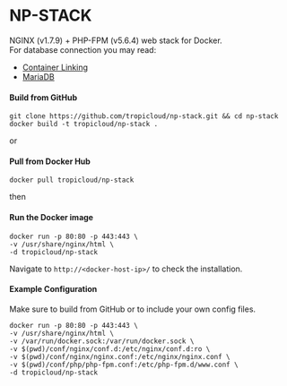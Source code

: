 NP-STACK
==============
NGINX (v1.7.9) + PHP-FPM (v5.6.4) web stack for Docker.  
For database connection you may read:

* [Container Linking](https://docs.docker.com/userguide/dockerlinks/#docker-container-linking)
* [MariaDB](https://registry.hub.docker.com/_/mariadb/)

#### Build from GitHub
    git clone https://github.com/tropicloud/np-stack.git && cd np-stack
    docker build -t tropicloud/np-stack .
    

or

#### Pull from Docker Hub
    docker pull tropicloud/np-stack
    

then

#### Run the Docker image
    docker run -p 80:80 -p 443:443 \
    -v /usr/share/nginx/html \
    -d tropicloud/np-stack 
    

Navigate to `http://<docker-host-ip>/` to check the installation.

#### Example Configuration
Make sure to build from GitHub or to include your own config files.

    docker run -p 80:80 -p 443:443 \
    -v /usr/share/nginx/html \
    -v /var/run/docker.sock:/var/run/docker.sock \
    -v $(pwd)/conf/nginx/conf.d:/etc/nginx/conf.d:ro \
    -v $(pwd)/conf/nginx/nginx.conf:/etc/nginx/nginx.conf \
    -v $(pwd)/conf/php/php-fpm.conf:/etc/php-fpm.d/www.conf \
    -d tropicloud/np-stack
    
   
